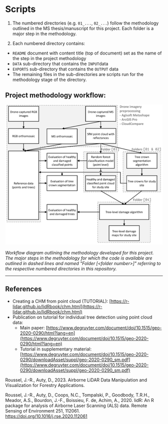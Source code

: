 # Scripts

1. The numbered directories (e.g. `01_...`, `02_...`) follow the methodology outlined in the MS thesis/manuscript for this project. Each folder is a major step in the methodology.  

2. Each numbered directory contains:
* `README` document with content title (top of document) set as the name of the step in the project methodology  
* `DATA` sub-directory that contains the `INPUT`data
* `EXPORTS` sub-directory that contains the `OUTPUT` data
* The remaining files in the sub-directories are scripts run for the methodology stage of the directory.

## Project methodology workflow:

![Methodology workflow](../docs/ProjectMethodolgy.png)  

*Workflow diagram outlining the methodology developed for this project. The major steps in the methodology for which the code is available are outlined in dashed lines and named "Folder [&lt;folder number&gt;]" referring to the respective numbered directories in this repository.*

<hr>

## References

* Creating a CHM from point cloud (TUTORIAL): [https://r-lidar.github.io/lidRbook/chm.html](https://r-lidar.github.io/lidRbook/chm.html)
* Publication on tutorial for individual tree detection using point cloud data:
  + Main paper: [https://www.degruyter.com/document/doi/10.1515/geo-2020-0290/html?lang=en](https://www.degruyter.com/document/doi/10.1515/geo-2020-0290/html?lang=en)
  + Tutorial in supplementary material: [https://www.degruyter.com/document/doi/10.1515/geo-2020-0290/downloadAsset/suppl/geo-2020-0290_sm.pdf](https://www.degruyter.com/document/doi/10.1515/geo-2020-0290/downloadAsset/suppl/geo-2020-0290_sm.pdf)

Roussel, J.-R., Auty, D., 2023. Airborne LiDAR Data Manipulation and Visualization for Forestry Applications.  

Roussel, J.-R., Auty, D., Coops, N.C., Tompalski, P., Goodbody, T.R.H., Meador, A.S., Bourdon, J.-F., Boissieu, F. de, Achim, A., 2020. lidR: An R package for analysis of Airborne Laser Scanning (ALS) data. Remote Sensing of Environment 251, 112061. https://doi.org/10.1016/j.rse.2020.112061


